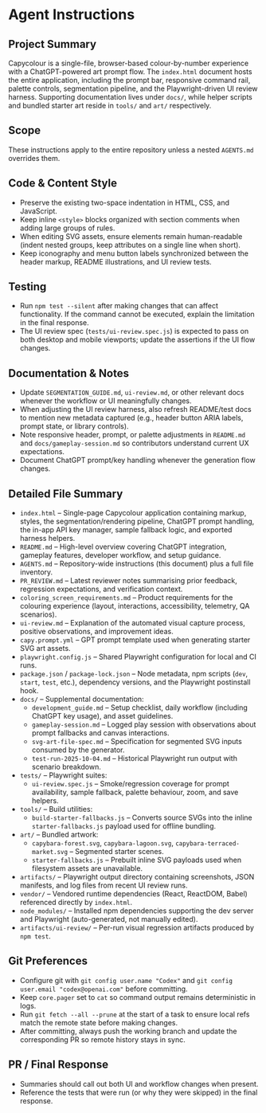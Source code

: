 # Agent Instructions

## Project Summary
Capycolour is a single-file, browser-based colour-by-number experience with a ChatGPT-powered art prompt flow. The `index.html`
document hosts the entire application, including the prompt bar, responsive command rail, palette controls, segmentation
pipeline, and the Playwright-driven UI review harness. Supporting documentation lives under `docs/`, while helper scripts and
bundled starter art reside in `tools/` and `art/` respectively.

## Scope
These instructions apply to the entire repository unless a nested `AGENTS.md` overrides them.

## Code & Content Style
- Preserve the existing two-space indentation in HTML, CSS, and JavaScript.
- Keep inline `<style>` blocks organized with section comments when adding large groups of rules.
- When editing SVG assets, ensure elements remain human-readable (indent nested groups, keep attributes on a single line when short).
- Keep iconography and menu button labels synchronized between the header markup, README illustrations, and UI review tests.

## Testing
- Run `npm test --silent` after making changes that can affect functionality. If the command cannot be executed, explain the limitation in the final response.
- The UI review spec (`tests/ui-review.spec.js`) is expected to pass on both desktop and mobile viewports; update the assertions if the UI flow changes.

## Documentation & Notes
- Update `SEGMENTATION_GUIDE.md`, `ui-review.md`, or other relevant docs whenever the workflow or UI meaningfully changes.
- When adjusting the UI review harness, also refresh README/test docs to mention new metadata captured (e.g., header button ARIA labels, prompt state, or library controls).
- Note responsive header, prompt, or palette adjustments in `README.md` and `docs/gameplay-session.md` so contributors understand current UX expectations.
- Document ChatGPT prompt/key handling whenever the generation flow changes.

## Detailed File Summary
- `index.html` – Single-page Capycolour application containing markup, styles, the segmentation/rendering pipeline, ChatGPT prompt handling, the in-app API key manager, sample fallback logic, and exported harness helpers.
- `README.md` – High-level overview covering ChatGPT integration, gameplay features, developer workflow, and setup guidance.
- `AGENTS.md` – Repository-wide instructions (this document) plus a full file inventory.
- `PR_REVIEW.md` – Latest reviewer notes summarising prior feedback, regression expectations, and verification context.
- `coloring_screen_requirements.md` – Product requirements for the colouring experience (layout, interactions, accessibility, telemetry, QA scenarios).
- `ui-review.md` – Explanation of the automated visual capture process, positive observations, and improvement ideas.
- `capy.prompt.yml` – GPT prompt template used when generating starter SVG art assets.
- `playwright.config.js` – Shared Playwright configuration for local and CI runs.
- `package.json` / `package-lock.json` – Node metadata, npm scripts (`dev`, `start`, `test`, etc.), dependency versions, and the Playwright postinstall hook.
- `docs/` – Supplemental documentation:
  - `development_guide.md` – Setup checklist, daily workflow (including ChatGPT key usage), and asset guidelines.
  - `gameplay-session.md` – Logged play session with observations about prompt fallbacks and canvas interactions.
  - `svg-art-file-spec.md` – Specification for segmented SVG inputs consumed by the generator.
  - `test-run-2025-10-04.md` – Historical Playwright run output with scenario breakdown.
- `tests/` – Playwright suites:
  - `ui-review.spec.js` – Smoke/regression coverage for prompt availability, sample fallback, palette behaviour, zoom, and save helpers.
- `tools/` – Build utilities:
  - `build-starter-fallbacks.js` – Converts source SVGs into the inline `starter-fallbacks.js` payload used for offline bundling.
- `art/` – Bundled artwork:
  - `capybara-forest.svg`, `capybara-lagoon.svg`, `capybara-terraced-market.svg` – Segmented starter scenes.
  - `starter-fallbacks.js` – Prebuilt inline SVG payloads used when filesystem assets are unavailable.
- `artifacts/` – Playwright output directory containing screenshots, JSON manifests, and log files from recent UI review runs.
- `vendor/` – Vendored runtime dependencies (React, ReactDOM, Babel) referenced directly by `index.html`.
- `node_modules/` – Installed npm dependencies supporting the dev server and Playwright (auto-generated, not manually edited).
- `artifacts/ui-review/` – Per-run visual regression artifacts produced by `npm test`.

## Git Preferences
- Configure git with `git config user.name "Codex"` and `git config user.email "codex@openai.com"` before committing.
- Keep `core.pager` set to `cat` so command output remains deterministic in logs.
- Run `git fetch --all --prune` at the start of a task to ensure local refs match the remote state before making changes.
- After committing, always push the working branch and update the corresponding PR so remote history stays in sync.

## PR / Final Response
- Summaries should call out both UI and workflow changes when present.
- Reference the tests that were run (or why they were skipped) in the final response.
